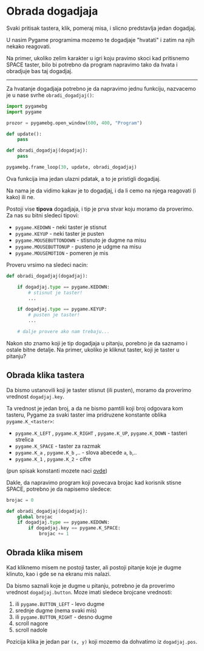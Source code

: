 # Obrada dogadjaja

Svaki pritisak tastera, klik, pomeraj misa, i slicno predstavlja jedan dogadjaj.

U nasim Pygame programima mozemo te dogadjaje "hvatati" i zatim na njih nekako reagovati.

Na primer, ukoliko zelim karakter u igri koju pravimo skoci kad pritisnemo SPACE taster, bilo bi potrebno da program napravimo tako da hvata i obradjuje bas taj dogadjaj.

---

Za hvatanje dogadjaja potrebno je da napravimo jednu funkciju, nazvacemo je u nase svrhe `obradi_dogadjaj()`:

```python
import pygamebg
import pygame

prozor = pygamebg.open_window(600, 400, "Program")

def update():
    pass

def obradi_dogadjaj(dogadjaj):
    pass

pygamebg.frame_loop(30, update, obradi_dogadjaj)
```

Ova funkcija ima jedan ulazni pdatak, a to je pristigli dogadjaj.

Na nama je da vidimo kakav je to dogadjaj, i da li cemo na njega reagovati (i kako) ili ne.

Postoji vise **tipova** dogadjaja, i tip je prva stvar koju moramo da proverimo. Za nas su bitni sledeci tipovi: 
- `pygame.KEDOWN` - neki taster je stisnut
- `pygame.KEYUP` - neki taster je pusten
- `pygame.MOUSEBUTTONDOWN` - stisnuto je dugme na misu
- `pygame.MOUSEBUTTONUP` - pusteno je udgme na misu
- `pygame.MOUSEMOTION` - pomeren je mis

Proveru vrsimo na sledeci nacin:
```python
def obradi_dogadjaj(dogadjaj):

    if dogadjaj.type == pygame.KEDOWN:
        # stisnut je taster!
        ...

    if dogadjaj.type == pygame.KEYUP:
        # pusten je taster!
        ...

    # dalje provere ako nam trebaju...
```

Nakon sto znamo koji je tip dogadjaja u pitanju, porebno je da saznamo i ostale bitne detalje. Na primer, ukoliko je kliknut taster, koji je taster u pitanju?

## Obrada klika tastera

Da bismo ustanovili koji je taster stisnut (ili pusten), moramo da proverimo vrednost `dogadjaj.key`.

Ta vrednost je jedan broj, a da ne bismo pamtili koji broj odgovara kom tasteru, Pygame za svaki taster ima pridruzene konstante oblika `pygame.K_<taster>`:
- `pygame.K_LEFT` , `pygame.K_RIGHT` , `pygame.K_UP`, `pygame.K_DOWN` - tasteri strelica
- `pygame.K_SPACE` - taster za razmak
- `pygame.K_a` , `pygame.K_b` ,.. - slova abecede `a`, `b`,..
- `pygame.K_1` , `pygame.K_2` - cifre

(pun spisak konstanti mozete naci [ovde](https://www.pygame.org/docs/ref/key.html))

Dakle, da napravimo program koji povecava brojac kad korisnik stisne SPACE, potrebno je da napisemo sledece:
```python
brojac = 0

def obradi_dogadjaj(dogadjaj):
    global brojac
    if dogadjaj.type == pygame.KEDOWN:
        if dogadjaj.key == pygame.K_SPACE:
            brojac += 1
```

## Obrada klika misem

Kad kliknemo misem ne postoji taster, ali postoji pitanje koje je dugme klinuto, kao i gde se na ekranu mis nalazi.

Da bismo saznali koje je dugme u pitanju, potrebno je da proverimo vrednost `dogadjaj.button`. Moze imati sledece brojcane vrednosti:  
1. ili `pygame.BUTTON_LEFT` - levo dugme
2. srednje dugme (nema svaki mis)
3. ili `pygame.BUTTON_RIGHT` - desno dugme
4. scroll nagore
5. scroll nadole

Pozicija klika je jedan par `(x, y)` koji mozemo da dohvatimo iz `dogadjaj.pos`.

